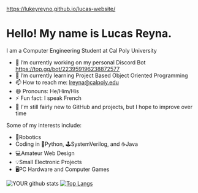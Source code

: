 https://lukeyreyno.github.io/lucas-website/
<h1>Hello! My name is Lucas Reyna.</h1>

I am a Computer Engineering Student at Cal Poly University

- 🔭 I’m currently working on my personal Discord Bot
      https://top.gg/bot/223959196238872577
- 🌱 I’m currently learning Project Based Object Oriented Programming
- 📫 How to reach me: lreyna@calpoly.edu
- 😄 Pronouns: He/Him/His
- ⚡ Fun fact: I speak French
- 👶 I'm still fairly new to GitHub and projects, but I hope to improve over time

Some of my interests include:
- 🤖Robotics
- Coding in 🐍Python, 🕹️SystemVerilog, and ☕Java
- 💻Amateur Web Design
- 💡Small Electronic Projects
- 🖥️PC Hardware and Computer Games



![YOUR github stats](https://github-readme-stats.vercel.app/api?username=LukeyReyno)
[![Top Langs](https://github-readme-stats.vercel.app/api/top-langs/?username=LukeyReyno&layout=compact)](https://github.com/anuraghazra/github-readme-stats)
